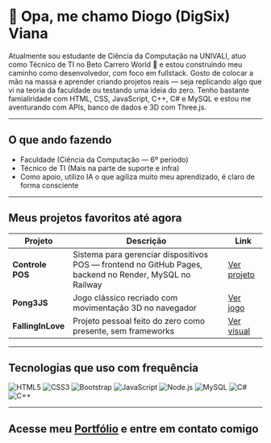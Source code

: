 # 👋 Opa, me chamo Diogo (DigSix) Viana

Atualmente sou estudante de Ciência da Computação na UNIVALI, atuo como Técnico de TI no Beto Carrero World 🎡 e estou construindo meu caminho como desenvolvedor, com foco em fullstack.
Gosto de colocar a mão na massa e aprender criando projetos reais — seja replicando algo que vi na teoria da faculdade ou testando uma ideia do zero. Tenho bastante famialiridade com HTML, CSS, JavaScript, C++, C# e MySQL e estou me aventurando com APIs, banco de dados e 3D com Three.js.

---

##  O que ando fazendo

-  Faculdade (Ciência da Computação — 6º período)
-  Técnico de TI (Mais na parte de suporte e infra)
- Como apoio, utilizo IA o que agiliza muito meu aprendizado, é claro de forma consciente

---

## Meus projetos favoritos até agora

| Projeto | Descrição | Link |
|--------|-----------|------|
|  **Controle POS** | Sistema para gerenciar dispositivos POS — frontend no GitHub Pages, backend no Render, MySQL no Railway | [Ver projeto](https://digsix.github.io/frontendControlePOSDevice/) |
|  **Pong3JS** | Jogo clássico recriado com movimentação 3D no navegador | [Ver jogo](https://digsix.github.io/Pong3JS/) |
|  **FallingInLove** | Projeto pessoal feito do zero como presente, sem frameworks | [Ver visual](https://digsix.github.io/FallingInLove/) |

---

## Tecnologias que uso com frequência

![HTML5](https://img.shields.io/badge/HTML5-E34F26?style=flat&logo=html5&logoColor=white)
![CSS3](https://img.shields.io/badge/CSS3-1572B6?style=flat&logo=css3&logoColor=white)
![Bootstrap](https://img.shields.io/badge/Bootstrap-7952B3?style=flat&logo=bootstrap&logoColor=white)
![JavaScript](https://img.shields.io/badge/JavaScript-F7DF1E?style=flat&logo=javascript&logoColor=black)
![Node.js](https://img.shields.io/badge/Node.js-339933?style=flat&logo=node.js&logoColor=white)
![MySQL](https://img.shields.io/badge/MySQL-4479A1?style=flat&logo=mysql&logoColor=white)
![C#](https://img.shields.io/badge/CSharp-239120?style=flat&logo=csharp&logoColor=white)
![C++](https://img.shields.io/badge/C++-00599C?style=flat&logo=c%2B%2B&logoColor=white)

---

## Acesse meu [Portfólio](https://digsix.github.io/Portfolio/) e entre em contato comigo
